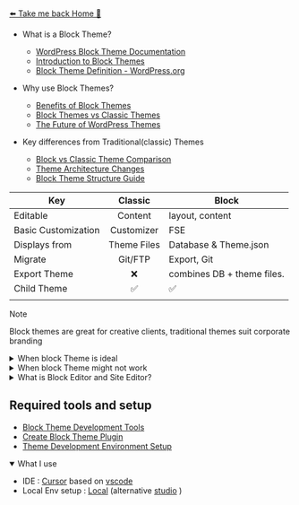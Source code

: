 [⬅️ Take me back Home 🏡](../../README.md)

- What is a Block Theme?

  - [WordPress Block Theme Documentation](https://developer.wordpress.org/block-editor/how-to-guides/themes/block-theme-overview/)
  - [Introduction to Block Themes](https://learn.wordpress.org/tutorial/introduction-to-block-themes/)
  - [Block Theme Definition - WordPress.org](https://wordpress.org/documentation/article/block-themes/)

- Why use Block Themes?

  - [Benefits of Block Themes](https://developer.wordpress.org/block-editor/how-to-guides/themes/block-theme-overview/#benefits)
  - [Block Themes vs Classic Themes](https://kinsta.com/blog/wordpress-block-themes/)
  - [The Future of WordPress Themes](https://wordpress.org/news/2021/12/wordpress-5-9-features-block-themes/)

- Key differences from Traditional(classic) Themes
  - [Block vs Classic Theme Comparison](https://fullsiteediting.com/lessons/block-themes-vs-classic-themes/)
  - [Theme Architecture Changes](https://developer.wordpress.org/block-editor/how-to-guides/themes/theme-json/)
  - [Block Theme Structure Guide](https://developer.wordpress.org/themes/block-themes/block-theme-structure/)

| Key                 |      Classic       | Block                      |
| ------------------- | :----------------: | -------------------------- |
| Editable            |      Content       | layout, content            |
| Basic Customization |     Customizer     | FSE                        |
| Displays from       |    Theme Files     | Database & Theme.json      |
| Migrate             |      Git/FTP       | Export, Git                |
| Export Theme        |        :x:         | combines DB + theme files. |
| Child Theme         | :white_check_mark: | :white_check_mark:         |
|                     |                    |                            |

> [!NOTE]
> Block themes are great for creative clients, traditional themes suit corporate branding

<details>
<summary>When block Theme is ideal</summary>
- Clients who prefer hands-on design and are comfortable using WordPress's design tools.
</details>

<details>
<summary>When block Theme might not work</summary>
-  Large businesses with strict branding standards where design consistency is crucial.
- If a client is not involved in creating content beyond simple text, a traditional theme is the best choice.

</details>

<details>
<summary>What is Block Editor and Site Editor?</summary>

The Block Editor only allows us to add content to pages and posts.
Site Editor gives you the ability to edit your site cohesively. You can edit the look and feel, modify templates, and add content to pages.

</details>

## Required tools and setup

- [Block Theme Development Tools](https://developer.wordpress.org/block-editor/getting-started/devenv/)
- [Create Block Theme Plugin](https://wordpress.org/plugins/create-block-theme/)
- [Theme Development Environment Setup](https://developer.wordpress.org/block-editor/getting-started/tutorials/block-based-themes/)

<details open>
<summary> What I use </summary>

- IDE : [Cursor](https://www.cursor.com) based on [vscode](https://code.visualstudio.com)
- Local Env setup : [Local](https://localwp.com) (alternative [studio](https://developer.wordpress.com/studio/) )
</details>
